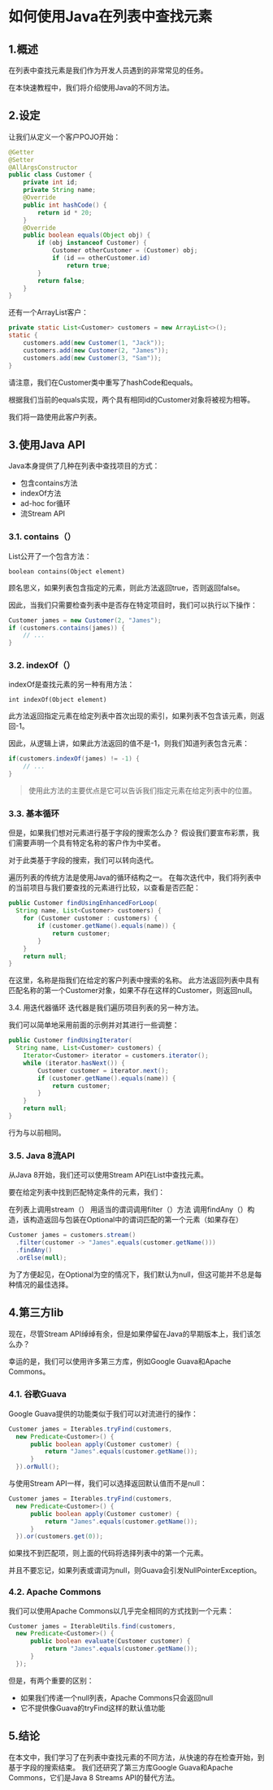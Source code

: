 # 如何使用Java在列表中查找元素

## 1.概述

在列表中查找元素是我们作为开发人员遇到的非常常见的任务。

在本快速教程中，我们将介绍使用Java的不同方法。

## 2.设定
让我们从定义一个客户POJO开始：

```java
@Getter
@Setter
@AllArgsConstructor
public class Customer {
    private int id;
    private String name;
    @Override
    public int hashCode() {
        return id * 20;
    }
    @Override
    public boolean equals(Object obj) {
        if (obj instanceof Customer) {
            Customer otherCustomer = (Customer) obj;
            if (id == otherCustomer.id)
                return true;
        }
        return false;
    }
}
```

还有一个ArrayList客户：

```java
private static List<Customer> customers = new ArrayList<>();
static {
    customers.add(new Customer(1, "Jack"));
    customers.add(new Customer(2, "James"));
    customers.add(new Customer(3, "Sam"));
}
```

请注意，我们在Customer类中重写了hashCode和equals。

根据我们当前的equals实现，两个具有相同id的Customer对象将被视为相等。

我们将一路使用此客户列表。

## 3.使用Java API
Java本身提供了几种在列表中查找项目的方式：

* 包含contains方法
* indexOf方法
* ad-hoc  for循环
* 流Stream API

### 3.1. contains（）
List公开了一个包含方法：

`boolean contains(Object element)`

顾名思义，如果列表包含指定的元素，则此方法返回true，否则返回false。

因此，当我们只需要检查列表中是否存在特定项目时，我们可以执行以下操作：

```java
Customer james = new Customer(2, "James");
if (customers.contains(james)) {
    // ...
}
```

### 3.2. indexOf（）
indexOf是查找元素的另一种有用方法：

`int indexOf(Object element)`

此方法返回指定元素在给定列表中首次出现的索引，如果列表不包含该元素，则返回-1。

因此，从逻辑上讲，如果此方法返回的值不是-1，则我们知道列表包含元素：

```java
if(customers.indexOf(james) != -1) {
    // ...
}
```

> 使用此方法的主要优点是它可以告诉我们指定元素在给定列表中的位置。

### 3.3. 基本循环
但是，如果我们想对元素进行基于字段的搜索怎么办？ 假设我们要宣布彩票，我们需要声明一个具有特定名称的客户作为中奖者。

对于此类基于字段的搜索，我们可以转向迭代。

遍历列表的传统方法是使用Java的循环结构之一。 在每次迭代中，我们将列表中的当前项目与我们要查找的元素进行比较，以查看是否匹配：

```java
public Customer findUsingEnhancedForLoop(
  String name, List<Customer> customers) {
    for (Customer customer : customers) {
        if (customer.getName().equals(name)) {
            return customer;
        }
    }
    return null;
}
```

在这里，名称是指我们在给定的客户列表中搜索的名称。 此方法返回列表中具有匹配名称的第一个Customer对象，如果不存在这样的Customer，则返回null。

3.4. 用迭代器循环
迭代器是我们遍历项目列表的另一种方法。

我们可以简单地采用前面的示例并对其进行一些调整：

```java
public Customer findUsingIterator(
  String name, List<Customer> customers) {
    Iterator<Customer> iterator = customers.iterator();
    while (iterator.hasNext()) {
        Customer customer = iterator.next();
        if (customer.getName().equals(name)) {
            return customer;
        }
    }
    return null;
}
```

行为与以前相同。

### 3.5. Java 8流API
从Java 8开始，我们还可以使用Stream API在List中查找元素。


要在给定列表中找到匹配特定条件的元素，我们：

在列表上调用stream（）
用适当的谓词调用filter（）方法
调用findAny（）构造，该构造返回与包装在Optional中的谓词匹配的第一个元素（如果存在）

```java
Customer james = customers.stream()
  .filter(customer -> "James".equals(customer.getName()))
  .findAny()
  .orElse(null);
```

为了方便起见，在Optional为空的情况下，我们默认为null，但这可能并不总是每种情况的最佳选择。

## 4.第三方lib
现在，尽管Stream API绰绰有余，但是如果停留在Java的早期版本上，我们该怎么办？

幸运的是，我们可以使用许多第三方库，例如Google Guava和Apache Commons。

### 4.1. 谷歌Guava
Google Guava提供的功能类似于我们可以对流进行的操作：

```java
Customer james = Iterables.tryFind(customers,
  new Predicate<Customer>() {
      public boolean apply(Customer customer) {
          return "James".equals(customer.getName());
      }
  }).orNull();
```

与使用Stream API一样，我们可以选择返回默认值而不是null：

```java
Customer james = Iterables.tryFind(customers,
  new Predicate<Customer>() {
      public boolean apply(Customer customer) {
          return "James".equals(customer.getName());
      }
  }).or(customers.get(0));
```

如果找不到匹配项，则上面的代码将选择列表中的第一个元素。

并且不要忘记，如果列表或谓词为null，则Guava会引发NullPointerException。

### 4.2. Apache Commons
我们可以使用Apache Commons以几乎完全相同的方式找到一个元素：

```java
Customer james = IterableUtils.find(customers,
  new Predicate<Customer>() {
      public boolean evaluate(Customer customer) {
          return "James".equals(customer.getName());
      }
  });
```

但是，有两个重要的区别：

* 如果我们传递一个null列表，Apache Commons只会返回null
* 它不提供像Guava的tryFind这样的默认值功能

## 5.结论
在本文中，我们学习了在列表中查找元素的不同方法，从快速的存在检查开始，到基于字段的搜索结束。
我们还研究了第三方库Google Guava和Apache Commons，它们是Java 8 Streams API的替代方法。